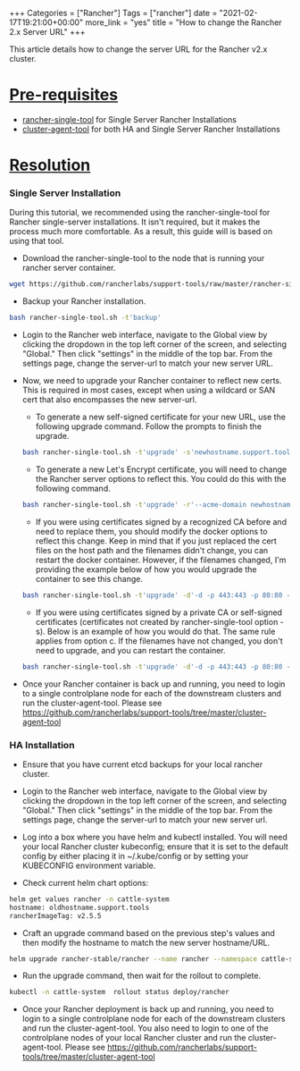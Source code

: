 +++
Categories = ["Rancher"]
Tags = ["rancher"]
date = "2021-02-17T19:21:00+00:00"
more_link = "yes"
title = "How to change the Rancher 2.x Server URL"
+++

This article details how to change the server URL for the Rancher v2.x cluster.

<!--more-->
# [Pre-requisites](#pre-requisites)

- [rancher-single-tool](https://github.com/rancherlabs/support-tools/raw/master/rancher-single-tool/rancher-single-tool.sh) for Single Server Rancher Installations
- [cluster-agent-tool](https://github.com/rancherlabs/support-tools/raw/master/cluster-agent-tool/cluster-agent-tool.sh) for both HA and Single Server Rancher Installations

# [Resolution](#resolution)
### Single Server Installation

During this tutorial, we recommended using the rancher-single-tool for Rancher single-server installations.  It isn't required, but it makes the process much more comfortable.  As a result, this guide will is based on using that tool.

- Download the rancher-single-tool to the node that is running your rancher server container.
```bash
wget https://github.com/rancherlabs/support-tools/raw/master/rancher-single-tool/rancher-single-tool.sh
```

- Backup your Rancher installation.
```bash
bash rancher-single-tool.sh -t'backup'
```

- Login to the Rancher web interface, navigate to the Global view by clicking the dropdown in the top left corner of the screen, and selecting "Global."  Then click "settings" in the middle of the top bar.  From the settings page, change the server-url to match your new server URL.

- Now, we need to upgrade your Rancher container to reflect new certs.  This is required in most cases, except when using a wildcard or SAN cert that also encompasses the new server-url.

    - To generate a new self-signed certificate for your new URL, use the following upgrade command.  Follow the prompts to finish the upgrade.

    ```bash
    bash rancher-single-tool.sh -t'upgrade' -s'newhostname.support.tools'
    ```

    - To generate a new Let's Encrypt certificate, you will need to change the Rancher server options to reflect this.  You could do this with the following command.

    ```bash
    bash rancher-single-tool.sh -t'upgrade' -r'--acme-domain newhostname.support.tools'
    ```

    - If you were using certificates signed by a recognized CA before and need to replace them, you should modify the docker options to reflect this change.  Keep in mind that if you just replaced the cert files on the host path and the filenames didn't change, you can restart the docker container.  However, if the filenames changed, I'm providing the example below of how you would upgrade the container to see this change.

    ```bash
    bash rancher-single-tool.sh -t'upgrade' -d'-d -p 443:443 -p 80:80 --restart=unless-stopped --volume=/etc/rancherssl/certs/cert.pem:/etc/rancher/ssl/cert.pem --volume=/etc/rancherssl/certs/key.pem:/etc/rancher/ssl/key.pem'
    ```

    - If you were using certificates signed by a private CA or self-signed certificates (certificates not created by rancher-single-tool option -s).  Below is an example of how you would do that.  The same rule applies from option c.  If the filenames have not changed, you don't need to upgrade, and you can restart the container.

    ```bash
    bash rancher-single-tool.sh -t'upgrade' -d'-d -p 443:443 -p 80:80 --restart=unless-stopped --volume=/etc/rancherssl/certs/cert.pem:/etc/rancher/ssl/cert.pem --volume=/etc/rancherssl/certs/key.pem:/etc/rancher/ssl/key.pem --volume=/etc/rancherssl/certs/ca.pem:/etc/rancher/ssl/cacerts.pem'
    ```

- Once your Rancher container is back up and running, you need to login to a single controlplane node for each of the downstream clusters and run the cluster-agent-tool.  Please see https://github.com/rancherlabs/support-tools/tree/master/cluster-agent-tool

### HA Installation

- Ensure that you have current etcd backups for your local rancher cluster.

- Login to the Rancher web interface, navigate to the Global view by clicking the dropdown in the top left corner of the screen, and selecting "Global."  Then click "settings" in the middle of the top bar.  From the settings page, change the server-url to match your new server url.

- Log into a box where you have helm and kubectl installed.  You will need your local Rancher cluster kubeconfig; ensure that it is set to the default config by either placing it in ~/.kube/config or by setting your KUBECONFIG environment variable.

- Check current helm chart options:

```bash
helm get values rancher -n cattle-system
hostname: oldhostname.support.tools
rancherImageTag: v2.5.5
```

- Craft an upgrade command based on the previous step's values and then modify the hostname to match the new server hostname/URL.

```bash
helm upgrade rancher-stable/rancher --name rancher --namespace cattle-system --set hostname=newhostname.support.tools --set rancherImageTag=v2.5.5
```

- Run the upgrade command, then wait for the rollout to complete.

```bash
kubectl -n cattle-system  rollout status deploy/rancher
```

- Once your Rancher deployment is back up and running, you need to login to a single controlplane node for each of the downstream clusters and run the cluster-agent-tool.  You also need to login to one of the controlplane nodes of your local Rancher cluster and run the cluster-agent-tool.  Please see https://github.com/rancherlabs/support-tools/tree/master/cluster-agent-tool
